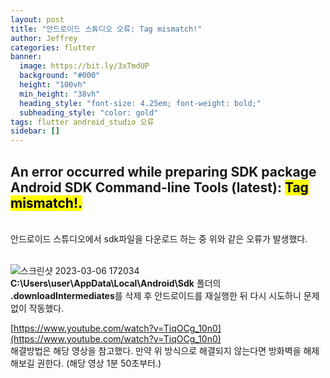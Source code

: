 ```yaml
---
layout: post
title: "안드로이드 스튜디오 오류: Tag mismatch!"
author: Jeffrey
categories: flutter
banner:
  image: https://bit.ly/3xTmdUP
  background: "#000"
  height: "100vh"
  min_height: "38vh"
  heading_style: "font-size: 4.25em; font-weight: bold;"
  subheading_style: "color: gold"
tags: flutter android_studio 오류
sidebar: []
---
```


## An error occurred while preparing SDK package Android SDK Command-line Tools (latest): <mark>Tag mismatch!.</mark>

<br/>
안드로이드 스튜디오에서 sdk파일을 다운로드 하는 중 위와 같은 오류가 발생했다.
<br/><br/>

![스크린샷 2023-03-06 172034](https://user-images.githubusercontent.com/71930280/223070694-9006b123-ec8e-44f0-bf5d-c476a34e05fb.png)
**C:\Users\user\AppData\Local\Android\Sdk** 폴더의 **.downloadIntermediates**를 삭제 후 안드로이드를 재실행한 뒤 다시 시도하니 문제없이 작동했다.

[https://www.youtube.com/watch?v=TiqOCg_10n0](https://www.youtube.com/watch?v=TiqOCg_10n0) <br/> 해결방법은 해당 영상을 참고했다.
만약 위 방식으로 해결되지 않는다면 방화벽을 해제해보길 권한다. (해당 영상 1분 50초부터.)
